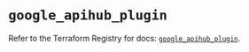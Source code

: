 # `google_apihub_plugin`

Refer to the Terraform Registry for docs: [`google_apihub_plugin`](https://registry.terraform.io/providers/hashicorp/google-beta/6.45.0/docs/resources/google_apihub_plugin).
